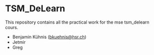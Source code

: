 # TSM_DeLearn
This repository contains all the practical work for the mse tsm_delearn cours.

- Benjamin Kühnis (bkuehnis@hsr.ch)
- Jetmir
- Greg